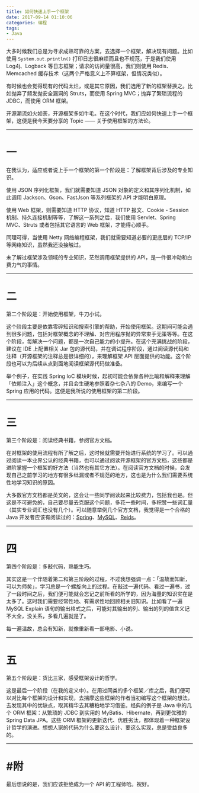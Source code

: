 ```yaml
---
title: 如何快速上手一个框架
date: 2017-09-14 01:10:06
categories: 编程
tags: 
- Java
---
```

大多时候我们总是为寻求成熟可靠的方案，去选择一个框架，解决现有问题。比如使用 `System.out.println()` 打印日志很麻烦而且也不规范，于是我们使用 Log4j、Logback 等日志框架；请求的访问量很高，我们则使用 Redis、Memcached 缓存技术（这两个严格意义上不算框架，但情况类似）。

有时候也会觉得现有的代码太烂，或是其它原因，我们选用了新的框架替换之。比如抛弃了频发抛安全漏洞的 Struts，而使用 Spring MVC；抛弃了繁琐流程的 JDBC，而使用 ORM 框架。

开源潮流如火如荼，开源框架多如牛毛。在这个时代，我们应如何快速上手一个框架，这便是我今天要分享的 Topic —— 关于使用框架的方法论。<!-- more -->

---

# 一
在我认为，适应或者说上手一个框架的第一个阶段是：了解框架背后涉及的专业知识。

使用 JSON 序列化框架，我们就需要知道 JSON 对象的定义和其序列化机制，如此调用 Jackson、Gson、FastJson 等系列框架的 API 才能明白原理。

使用 Web 框架，则需要知道 HTTP 协议，知道 HTTP 报文、Cookie - Session 机制、持久连接机制等等，了解这一系列之后，我们使用 Servlet、Spring MVC、Struts 或者包括其它语言的 Web 框架，才能得心顺手。

同理可得，当使用 Netty 网络编程框架，我们就需要知道必要的更底层的 TCP/IP 等网络知识，虽然我还没接触过。

未了解过框架涉及领域的专业知识，茫然调用框架提供的 API，是一件很冲动和白费力气的事情。

---

# 二
第二个阶段是：开始使用框架，牛刀小试。

这个阶段主要是依靠零碎知识和搜索引擎的帮助，开始使用框架。这期间可能会遇到很多问题，包括对框架概念的不理解、对应用程序抛的异常束手无策等等。在这个阶段，每解决一个问题，都是一次自己能力的小提升。在这个充满挑战的阶段，建议在 IDE 上配置相关 Jar 包的源代码，并在调试程序阶段，通过阅读源代码和注释（开源框架的注释总是很详细的），来理解框架 API 层面提供的功能。这个阶段也可以为后续从点到面地阅读框架源代码做准备。

举个例子，在实践 Spring IoC 模块时候，起初可能会依靠各种比喻和解释来理解「依赖注入」这个概念，并且会生硬地参照着杂七杂八的 Demo，来编写一个 Spring 应用的代码。这便是我所说的使用框架的第二阶段。

---

# 三
第三个阶段是：阅读经典书籍，参阅官方文档。

在对框架的使用流程有所了解之后，这时候就需要开始进行系统的学习了。可以通过阅读一本业界公认的经典书籍，也可以通过阅读开源框架的官方文档，这些都是进阶掌握一个框架的好方法（当然也有其它方法）。在阅读官方文档的时候，会发现自己之前学习的地方有很多纰漏或者不规范的地方，这也是为什么我们需要系统性地学习知识的原因。

大多数官方文档都是英文的，这会让一些同学阅读起来比较费力，包括我也是。但这是不可避免的，自己要尽量去克服这个问题，多花一些时间，多积赞一些词汇量（其实专业词汇也没有几个）。可以随意举例几个官方文档，我觉得是一个合格的 Java 开发者应该有阅读过的：[Spring](https://docs.spring.io/spring/docs/current/spring-framework-reference/htmlsingle/)、[MySQL](https://dev.mysql.com/doc/refman/5.7/en/)、[Reids](https://redis.io/)。

---

# 四
第四个阶段是：多敲代码，熟能生巧。

其实这是一个伴随着第二和第三阶段的过程，不过我想强调一点：「温故而知新，可以为师矣」，学习总是一个螺旋向上的过程。在敲过一遍代码、看过一遍书，过了一段时间之后，我们便可能就会忘记之前所看的所学的，因为海量的知识实在是太多了。这时我们需要经常性地、有需求性地回顾相关旧知识。比如看了一遍 MySQL Explain 语句的输出格式之后，可能对其输出的列、输出的列的值含义记不大全，没关系，多看几遍就是了。

每一遍温故，总会有知新，就像重新看一部电影、小说。

---

# 五
第五个阶段是：货比三家，感受框架设计的哲学。

这是最后一个阶段（在我的定义中）。在用过同类的多个框架／库之后，我们便可以对比每个框架的设计和实现，去揣摩这些框架的作者当初编写这个框架的想法，去发现其中的优缺点，取其精华去其糟粕地学习借鉴。经典的例子是 Java 中的几个 ORM 框架：从繁琐的 JDBC 到实用的 MyBatis、Hibernate，再到更优雅的 Spring Data JPA。这些 ORM 框架的更新迭代、优胜劣汰，都体现着一种框架设计哲学的演进。想想人家的代码为什么要这么设计、要这么实现，总是受益良多的。

---

# #附
最后想说的是，我们应该拒绝成为一个 API 的工程师哈。祝好。
